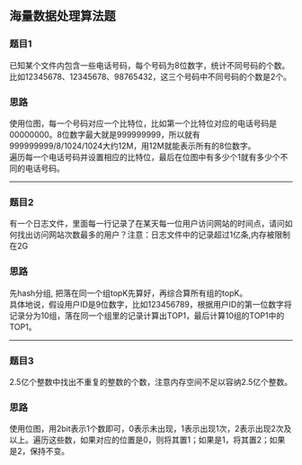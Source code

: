 ## 海量数据处理算法题

### 题目1
已知某个文件内包含一些电话号码，每个号码为8位数字，统计不同号码的个数。
比如12345678、12345678、98765432，这三个号码中不同号码的个数是2个。

### 思路
使用位图，每一个号码对应一个比特位，比如第一个比特位对应的电话号码是00000000。8位数字最大就是999999999，所以就有999999999/8/1024/1024大约12M，用12M就能表示所有的8位数字。  
遍历每一个电话号码并设置相应的比特位，最后在位图中有多少个1就有多少个不同的电话号码。

---

### 题目2
有一个日志文件，里面每一行记录了在某天每一位用户访问网站的时间点，请问如何找出访问网站次数最多的用户？注意：日志文件中的记录超过1亿条,内存被限制在2G

### 思路
先hash分组, 把落在同一个组topK先算好，再综合算所有组的topK。  
具体地说，假设用户ID是9位数字，比如123456789，根据用户ID的第一位数字将记录分为10组，落在同一个组里的记录计算出TOP1，最后计算10组的TOP1中的TOP1。

---

### 题目3

2.5亿个整数中找出不重复的整数的个数，注意内存空间不足以容纳2.5亿个整数。

### 思路
使用位图，用2bit表示1个数即可，0表示未出现，1表示出现1次，2表示出现2次及以上。遍历这些数，如果对应的位置是0，则将其置1；如果是1，将其置2；如果是2，保持不变。
